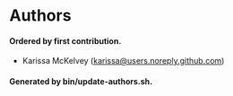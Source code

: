 # Authors

#### Ordered by first contribution.

- Karissa McKelvey (karissa@users.noreply.github.com)

#### Generated by bin/update-authors.sh.
